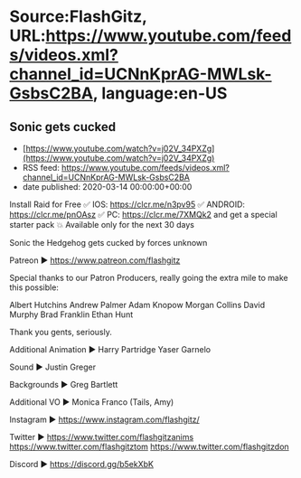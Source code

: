 # Source:FlashGitz, URL:https://www.youtube.com/feeds/videos.xml?channel_id=UCNnKprAG-MWLsk-GsbsC2BA, language:en-US

## Sonic gets cucked
 - [https://www.youtube.com/watch?v=j02V_34PXZg](https://www.youtube.com/watch?v=j02V_34PXZg)
 - RSS feed: https://www.youtube.com/feeds/videos.xml?channel_id=UCNnKprAG-MWLsk-GsbsC2BA
 - date published: 2020-03-14 00:00:00+00:00

Install Raid for Free ✅ IOS: https://clcr.me/n3pv95 ✅ ANDROID: https://clcr.me/pnOAsz ✅ PC: https://clcr.me/7XMQk2 and get a special starter pack 💥 Available only for the next 30 days

Sonic the Hedgehog gets cucked by forces unknown

Patreon ►
https://www.patreon.com/flashgitz

Special thanks to our Patron Producers, really going the extra mile to make this possible:

Albert Hutchins
Andrew Palmer
Adam Knopow
Morgan Collins
David Murphy
Brad Franklin
Ethan Hunt

Thank you gents, seriously.

Additional Animation ►
Harry Partridge
Yaser Garnelo

Sound ►
Justin Greger

Backgrounds ►
Greg Bartlett

Additional VO ►
Monica Franco (Tails, Amy)

Instagram ►
https://www.instagram.com/flashgitz/

Twitter ►
https://www.twitter.com/flashgitzanims
https://www.twitter.com/flashgitztom
https://www.twitter.com/flashgitzdon

Discord ►
https://discord.gg/b5ekXbK

